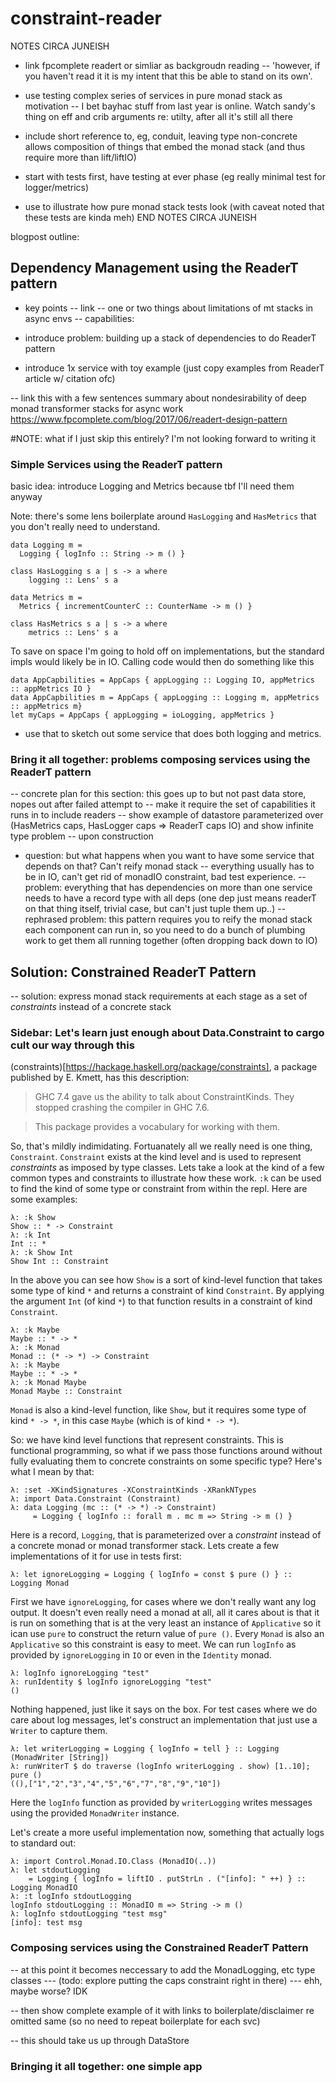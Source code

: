 # constraint-reader


NOTES CIRCA JUNEISH

- link fpcomplete readert or simliar as backgroudn reading
-- 'however, if you haven't read it it is my intent that this be able to stand on its own'.
- use testing complex series of services in pure monad stack as motivation
-- I bet bayhac stuff from last year is online. Watch sandy's thing on eff and crib arguments re: utilty, after all it's still all there
- include short reference to, eg, conduit, leaving type non-concrete allows composition of things that embed the monad stack (and thus require more than lift/liftIO)

- start with tests first, have testing at ever phase (eg really minimal test for logger/metrics)
- use to illustrate how pure monad stack tests look (with caveat noted that these tests are kinda meh)
END NOTES CIRCA JUNEISH

blogpost outline:

## Dependency Management using the ReaderT pattern

- key points
-- link
-- one or two things about limitations of mt stacks in async envs
-- capabilities:

- introduce problem: building up a stack of dependencies to do ReaderT pattern
- introduce 1x service with toy example (just copy examples from ReaderT article w/ citation ofc)


-- link this with a few sentences summary about nondesirability of deep monad transformer stacks for async work
https://www.fpcomplete.com/blog/2017/06/readert-design-pattern


#NOTE: what if I just skip this entirely? I'm not looking forward to writing it
### Simple Services using the ReaderT pattern

basic idea: introduce Logging and Metrics because tbf I'll need them anyway

Note: there's some lens boilerplate around `HasLogging` and `HasMetrics` that you don't really need to understand.

```
data Logging m = 
  Logging { logInfo :: String -> m () }

class HasLogging s a | s -> a where
    logging :: Lens' s a

data Metrics m =
  Metrics { incrementCounterC :: CounterName -> m () }

class HasMetrics s a | s -> a where
    metrics :: Lens' s a
```

To save on space I'm going to hold off on implementations, but the standard impls would likely be in IO. 
Calling code would then do something like this

```
data AppCapbilities = AppCaps { appLogging :: Logging IO, appMetrics :: appMetrics IO }
data AppCapbilities m = AppCaps { appLogging :: Logging m, appMetrics :: appMetrics m}
let myCaps = AppCaps { appLogging = ioLogging, appMetrics }
```


- use that to sketch out some service that does both logging and metrics.

### Bring it all together: problems composing services using the ReaderT pattern

-- concrete plan for this section: this goes up to but not past data store, nopes out after failed attempt to
-- make it require the set of capabilities it runs in to include readers
-- show example of datastore parameterized over (HasMetrics caps, HasLogger caps => ReaderT caps IO) and show infinite type problem
--  upon construction

- question: but what happens when you want to have some service that depends on that? Can't reify monad stack
-- everything usually has to be in IO, can't get rid of monadIO constraint, bad test experience.
-- problem: everything that has dependencies on more than one service needs to have a record type with all deps
            (one dep just means readerT on that thing itself, trivial case, but can't just tuple them up..)
-- rephrased problem: this pattern requires you to reify the monad stack each component can run in, so you
                      need to do a bunch of plumbing work to get them all running together (often dropping back down to IO)

## Solution: Constrained ReaderT Pattern

-- solution: express monad stack requirements at each stage as a set of _constraints_ instead of a concrete stack

### Sidebar: Let's learn just enough about Data.Constraint to cargo cult our way through this

(constraints)[https://hackage.haskell.org/package/constraints], a package published by E. Kmett, has this description:

> GHC 7.4 gave us the ability to talk about ConstraintKinds. They stopped crashing the compiler in GHC 7.6.

>This package provides a vocabulary for working with them.


So, that's mildly indimidating. Fortuanately all we really need is one thing, `Constraint`. `Constraint` exists
at the kind level and is used to represent _constraints_ as imposed by type classes. Lets take a look at the kind
of a few common types and constraints to illustrate how these work. `:k` can be used to find the kind of some 
type or constraint from within the repl. Here are some examples:

```
λ: :k Show
Show :: * -> Constraint
λ: :k Int
Int :: *
λ: :k Show Int
Show Int :: Constraint
```

In the above you can see how `Show` is a sort of kind-level function that takes some type of kind `*` and
returns a constraint of kind `Constraint`. By applying the argument `Int` (of kind `*`) to that function
results in a constraint of kind `Constraint`.

```
λ: :k Maybe
Maybe :: * -> *
λ: :k Monad
Monad :: (* -> *) -> Constraint
λ: :k Maybe
Maybe :: * -> *
λ: :k Monad Maybe
Monad Maybe :: Constraint
```

`Monad` is also a kind-level function, like `Show`, but it requires some type of kind `* -> *`, in this
case `Maybe` (which is of kind `* -> *`).

So: we have kind level functions that represent constraints. This is functional programming, so what if
we pass those functions around without fully evaluating them to concrete constraints on some specific type?
Here's what I mean by that:

```
λ: :set -XKindSignatures -XConstraintKinds -XRankNTypes 
λ: import Data.Constraint (Constraint)
λ: data Logging (mc :: (* -> *) -> Constraint) 
     = Logging { logInfo :: forall m . mc m => String -> m () }
```

Here is a record, `Logging`, that is parameterized over a _constraint_ instead of a concrete monad or monad
transformer stack. Lets create a few implementations of it for use in tests first:

```
λ: let ignoreLogging = Logging { logInfo = const $ pure () } :: Logging Monad
```

First we have `ignoreLogging`, for cases where we don't really want any log output. It doesn't 
even really need a monad at all, all it cares about is that it is run on something that is at the
very least an instance of `Applicative` so it ican use `pure` to construct the return value of
`pure ()`. Every `Monad` is also an `Applicative` so this constraint is easy to meet. We can 
run `logInfo` as provided by `ignoreLogging` in `IO` or even in the `Identity` monad.

``` 
λ: logInfo ignoreLogging "test"
λ: runIdentity $ logInfo ignoreLogging "test"
()
```

Nothing happened, just like it says on the box. For test cases where we do care about log messages,
let's construct an implementation that just use a `Writer` to capture them.

```
λ: let writerLogging = Logging { logInfo = tell } :: Logging (MonadWriter [String])
λ: runWriterT $ do traverse (logInfo writerLogging . show) [1..10]; pure ()
((),["1","2","3","4","5","6","7","8","9","10"])
```

Here the `logInfo` function as provided by `writerLogging` writes messages using the provided 
`MonadWriter` instance.

Let's create a more useful implementation now, something that actually logs to standard out:

```
λ: import Control.Monad.IO.Class (MonadIO(..))
λ: let stdoutLogging 
    = Logging { logInfo = liftIO . putStrLn . ("[info]: " ++) } :: Logging MonadIO
λ: :t logInfo stdoutLogging
logInfo stdoutLogging :: MonadIO m => String -> m ()
λ: logInfo stdoutLogging "test msg"
[info]: test msg
```

### Composing services using the Constrained ReaderT Pattern

-- at this point it becomes neccessary to add the MonadLogging, etc type classes 
--- (todo: explore putting the caps constraint right in there)
--- ehh, maybe worse? IDK

-- then show complete example of it with links to boilerplate/disclaimer re omitted same (so no need to repeat boilerplate for each svc)

-- this should take us up through DataStore

### Bringing it all together: one simple app

